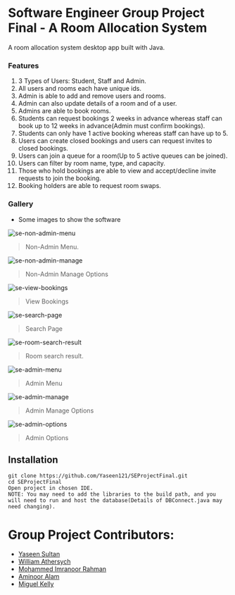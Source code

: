 # Software Engineer Group Project Final - A Room Allocation System

A room allocation system desktop app built with Java. 

### Features

1. 3 Types of Users: Student, Staff and Admin. 
2. All users and rooms each have unique ids. 
3. Admin is able to add and remove users and rooms. 
4. Admin can also update details of a room and of a user.
5. Admins are able to book rooms.
6. Students can request bookings 2 weeks in advance whereas staff can book up to 12 weeks in advance(Admin must confirm bookings). 
7. Students can only have 1 active booking whereas staff can have up to 5.
8. Users can create closed bookings and users can request invites to closed bookings.
9. Users can join a queue for a room(Up to 5 active queues can be joined).
10. Users can filter by room name, type, and capacity.
11. Those who hold bookings are able to view and accept/decline invite requests to join the booking.
12. Booking holders are able to request room swaps.

### Gallery
 - Some images to show the software

![se-non-admin-menu](https://i.imgur.com/F99BwGF.png)
> Non-Admin Menu.


![se-non-admin-manage](https://i.imgur.com/LjpGFAc.png)
>Non-Admin Manage Options 

![se-view-bookings](https://i.imgur.com/7ETf7ZI.png)
>View Bookings

![se-search-page](https://i.imgur.com/Khj9Wwh.png)
>Search Page

![se-room-search-result](https://i.imgur.com/D5PCCUD.png)
>Room search result.

![se-admin-menu](https://i.imgur.com/gtqgbvW.png)
>Admin Menu

![se-admin-manage](https://i.imgur.com/v2IGpid.png)
>Admin Manage Options 

![se-admin-options](https://i.imgur.com/BQ9IuTi.png)
>Admin Options  


## Installation

```
git clone https://github.com/Yaseen121/SEProjectFinal.git
cd SEProjectFinal
Open project in chosen IDE.
NOTE: You may need to add the libraries to the build path, and you will need to run and host the database(Details of DBConnect.java may need changing). 
```
 
# Group Project Contributors:
 -  [Yaseen Sultan](https://github.com/Yaseen121)
 -  [William Athersych]()
 -  [Mohammed Imranoor Rahman]()
 -  [Aminoor Alam]()
 -  [Miguel Kelly]()
 
    
